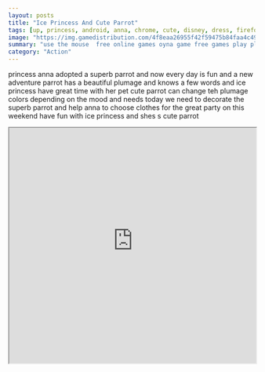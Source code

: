 ```yaml
---
layout: posts
title: "Ice Princess And Cute Parrot"
tags: [up, princess, android, anna, chrome, cute, disney, dress, firefox, free, frozen, html5, ios, parrot, party, free, online, games, oyna, game, free, games, play, play, games]
image: "https://img.gamedistribution.com/4f8eaa26955f42f59475b84faa4c4904.jpg"
summary: "use the mouse  free online games oyna game free games play play games"
category: "Action"
---
```


princess anna adopted a superb parrot and now every day is fun and a new adventure parrot has a beautiful plumage and knows a few words and ice princess have great time with her pet cute parrot can change teh plumage colors depending on the mood and needs today we need to decorate the superb parrot and help anna to choose clothes for the great party on this weekend have fun with ice princess and shes s cute parrot

<iframe width="100%" height="480px;" src="https://html5.gamedistribution.com/4f8eaa26955f42f59475b84faa4c4904/"></iframe>
